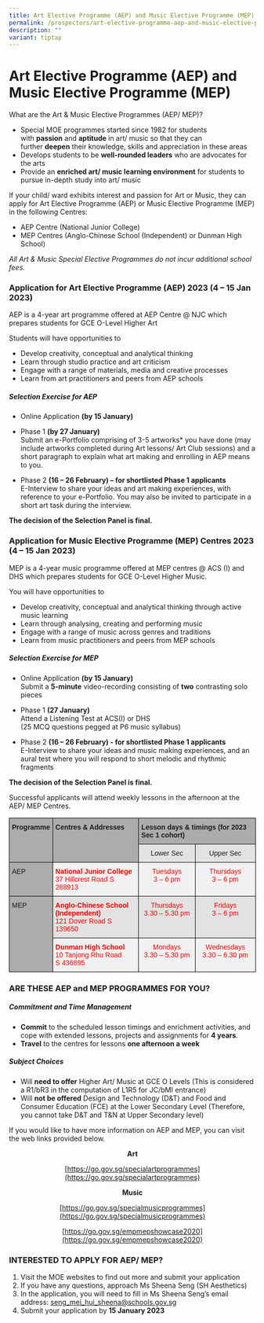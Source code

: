 ```yaml
---
title: Art Elective Programme (AEP) and Music Elective Programme (MEP)
permalink: /prospectors/art-elective-programme-aep-and-music-elective-programme-mep/
description: ""
variant: tiptap
---
```

Art Elective Programme (AEP) and Music Elective Programme (MEP)
===============================================================

What are the Art &amp; Music Elective Programmes (AEP/ MEP)?

*   Special MOE programmes started since 1982 for students with&nbsp;<b>passion</b>&nbsp;and&nbsp;<b>aptitude</b>&nbsp;in art/ music so that they can further&nbsp;<b>deepen</b>&nbsp;their knowledge, skills and appreciation in these areas
*   Develops students to be&nbsp;<b>well-rounded leaders</b>&nbsp;who are advocates for the arts
*   Provide an&nbsp;<b>enriched art/ music learning environment</b>&nbsp;for students to pursue in-depth study into art/ music

If your child/ ward exhibits interest and passion for Art or Music, they can apply for Art Elective Programme (AEP) or Music Elective Programme (MEP) in the following Centres:

*   AEP Centre (National Junior College)
*   MEP Centres (Anglo-Chinese School (Independent) or Dunman High School)

<i>All Art &amp; Music Special Elective Programmes do not incur additional school fees.</i>

### Application for Art Elective Programme (AEP) 2023 (4 – 15 Jan 2023)

AEP is a 4-year art programme offered at AEP Centre @ NJC which prepares students for GCE O-Level Higher Art  

  

Students will have opportunities to

*   Develop creativity, conceptual and analytical thinking
*   Learn through studio practice and art criticism
*   Engage with a range of materials, media and creative processes
*   Learn from art practitioners and peers from AEP schools


##### **Selection Exercise for AEP**

*   Online Application&nbsp;<b>(by 15 January)</b>


*   Phase 1&nbsp;<b>(by 27 January)</b> <br>
Submit an e-Portfolio comprising of 3-5 artworks\* you have done (may include artworks completed during Art lessons/ Art Club sessions) and a short paragraph to explain what art making and enrolling in AEP means to you.

*   Phase 2&nbsp;<b>(16 – 26 February) – for shortlisted Phase 1 applicants</b> <br>
E-Interview to share your ideas and art making experiences, with reference to your e-Portfolio. You may also be invited to participate in a short art task during the interview.

<b>The decision of the Selection Panel is final.</b>


### Application for Music Elective Programme (MEP) Centres 2023 (4 – 15 Jan 2023)

MEP is a 4-year music programme offered at MEP centres @ ACS (I) and DHS which prepares students for GCE O-Level Higher Music.  
  
You will have opportunities to  

*   Develop creativity, conceptual and analytical thinking through active music learning
*   Learn through analysing, creating and performing music
*   Engage with a range of music across genres and traditions
*   Learn from music practitioners and peers from MEP schools

##### **Selection Exercise for MEP**

*   Online Application&nbsp;<b>(by 15 January)</b> <br>
Submit a&nbsp;<b>5-minute</b>&nbsp;video-recording consisting of&nbsp;<b>two</b>&nbsp;contrasting solo pieces

  

*   Phase 1&nbsp;<b>(27 January)</b> <br>
Attend a Listening Test at ACS(I) or DHS  
(25 MCQ questions pegged at P6 music syllabus)

  

*   Phase 2&nbsp;<b>(16 – 26 February) - for shortlisted Phase 1 applicants</b> <br>
E-Interview to share your ideas and music making experiences, and an aural test where you will respond to short melodic and rhythmic fragments

  

<b>The decision of the Selection Panel is final.</b>


Successful applicants will attend weekly lessons in the afternoon at the AEP/ MEP Centres.
<style type="text/css">
.tg  {border-collapse:collapse;border-spacing:0;}
.tg td{border-color:black;border-style:solid;border-width:1px;font-family:Arial, sans-serif;font-size:14px;
  overflow:hidden;padding:10px 5px;word-break:normal;}
.tg th{border-color:black;border-style:solid;border-width:1px;font-family:Arial, sans-serif;font-size:14px;
  font-weight:normal;overflow:hidden;padding:10px 5px;word-break:normal;}
.tg .tg-syr2{background-color:#AEABAB;text-align:left;vertical-align:top}
.tg .tg-vjxa{background-color:#E3E2E2;text-align:center;vertical-align:top}
.tg .tg-p4ry{background-color:#F2F1F1;color:#F00;text-align:center;vertical-align:top}
.tg .tg-gszg{background-color:#F2F1F1;color:#F00;text-align:left;vertical-align:top}
.tg .tg-1h3x{background-color:#AEABAB;font-weight:bold;text-align:left;vertical-align:top}
.tg .tg-hdsu{background-color:#E3E2E2;color:#F00;text-align:left;vertical-align:top}
.tg .tg-fg18{background-color:#E3E2E2;color:#F00;text-align:center;vertical-align:top}
</style>
<table class="tg">
<thead>
  <tr>
    <th class="tg-1h3x" rowspan="2">Programme</th>
    <th class="tg-1h3x" rowspan="2">Centres &amp; Addresses</th>
    <th class="tg-1h3x" colspan="2">Lesson days &amp; timings (for 2023 Sec 1 cohort)</th>
  </tr>
  <tr>
    <th class="tg-vjxa">Lower Sec</th>
    <th class="tg-vjxa">Upper Sec</th>
  </tr>
</thead>
<tbody>
  <tr>
    <td class="tg-syr2">AEP</td>
    <td class="tg-gszg"><span style="font-weight:bold;color:red">National Junior College</span><br><span style="color:red">37 Hillcrest Road S 288913</span></td>
    <td class="tg-p4ry"><span style="color:red">Tuesdays</span><br><span style="color:red">3 – 6 pm</span></td>
    <td class="tg-p4ry"><span style="color:red">Thursdays</span><br><span style="color:red">3 – 6 pm</span></td>
  </tr>
  <tr>
    <td class="tg-syr2" rowspan="2">MEP</td>
    <td class="tg-hdsu"><span style="font-weight:bold;color:red">Anglo-Chinese School (Independent)</span><br><span style="color:red">121 Dover Road S 139650</span></td>
    <td class="tg-fg18"><span style="color:red">Thursdays</span><br><span style="color:red">3.30 – 5.30 pm</span></td>
    <td class="tg-fg18"><span style="color:red">Fridays</span><br><span style="color:red">3 – 6 pm</span></td>
  </tr>
  <tr>
    <td class="tg-gszg"><span style="font-weight:bold;color:red">Dunman High School</span><br><span style="color:red">10 Tanjong Rhu Road</span><br><span style="color:red">S 436895</span></td>
    <td class="tg-p4ry"><span style="color:red">Mondays</span><br><span style="color:red">3.30 – 5.30 pm</span></td>
    <td class="tg-p4ry"><span style="color:red">Wednesdays</span><br><span style="color:red">3.30 – 6.30 pm</span></td>
  </tr>
</tbody>
</table>



### ARE THESE AEP and MEP PROGRAMMES FOR YOU?


  

##### **Commitment and Time Management**

*   <b>Commit</b>&nbsp;to the scheduled lesson timings and enrichment activities, and cope with extended lessons, projects and assignments for&nbsp;<b>4 years</b>.
*   <b>Travel</b>&nbsp;to the centres for lessons&nbsp;<b>one afternoon a week</b>

##### **Subject Choices**

*   Will&nbsp;<b>need to offer</b>&nbsp;Higher Art/ Music at GCE O Levels (This is considered a R1/bR3 in the computation of L1R5 for JC/bMI entrance)
*   Will&nbsp;<b>not be offered</b>&nbsp;Design and Technology (D&amp;T) and Food and Consumer Education (FCE) at the Lower Secondary Level (Therefore, you cannot take D&amp;T and T&amp;N at Upper Secondary level)

  
If you would like to have more information on AEP and MEP, you can visit the web links provided below.


<center> <b>Art</b>
	
[https://go.gov.sg/specialartprogrammes](https://go.gov.sg/specialartprogrammes)

<b>Music</b>

[https://go.gov.sg/specialmusicprogrammes](https://go.gov.sg/specialmusicprogrammes)

[https://go.gov.sg/empmepshowcase2020](https://go.gov.sg/empmepshowcase2020)</center>


### INTERESTED TO APPLY FOR AEP/ MEP?

1.  Visit the MOE websites to find out more and submit your application&nbsp;
2.  If you have any questions, approach Ms Sheena Seng (SH Aesthetics)
3.  In the application, you will need to fill in Ms Sheena Seng’s email address:&nbsp;seng_mei_hui_sheena@schools.gov.sg
4.  Submit your application by&nbsp;<b>15 January 2023</b>